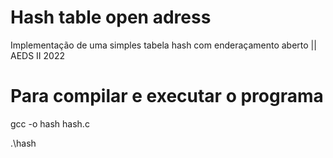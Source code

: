 # Hash table open adress
Implementação de uma simples tabela hash com enderaçamento aberto || AEDS II 2022

# Para compilar e executar o programa
gcc -o hash hash.c

.\hash
